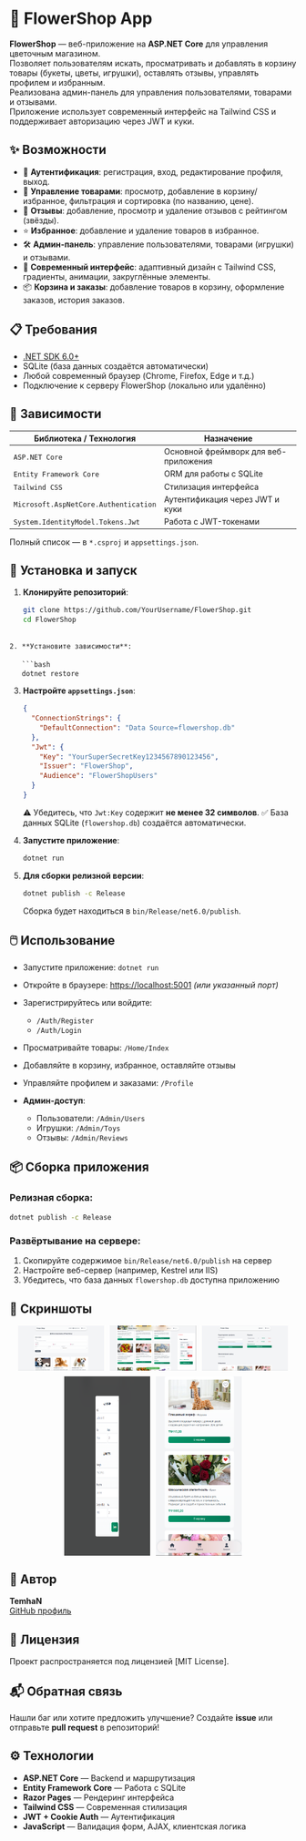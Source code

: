 # 🌸 FlowerShop App

**FlowerShop** — веб-приложение на **ASP.NET Core** для управления цветочным магазином.  
Позволяет пользователям искать, просматривать и добавлять в корзину товары (букеты, цветы, игрушки), оставлять отзывы, управлять профилем и избранным.  
Реализована админ-панель для управления пользователями, товарами и отзывами.  
Приложение использует современный интерфейс на Tailwind CSS и поддерживает авторизацию через JWT и куки.

## ✨ Возможности

- 🔐 **Аутентификация**: регистрация, вход, редактирование профиля, выход.
- 🛒 **Управление товарами**: просмотр, добавление в корзину/избранное, фильтрация и сортировка (по названию, цене).
- 📝 **Отзывы**: добавление, просмотр и удаление отзывов с рейтингом (звёзды).
- ⭐ **Избранное**: добавление и удаление товаров в избранное.
- 🛠️ **Админ-панель**: управление пользователями, товарами (игрушки) и отзывами.
- 🎨 **Современный интерфейс**: адаптивный дизайн с Tailwind CSS, градиенты, анимации, закруглённые элементы.
- 📦 **Корзина и заказы**: добавление товаров в корзину, оформление заказов, история заказов.

## 📋 Требования

- [.NET SDK 6.0+](https://dotnet.microsoft.com/en-us/download)
- SQLite (база данных создаётся автоматически)
- Любой современный браузер (Chrome, Firefox, Edge и т.д.)
- Подключение к серверу FlowerShop (локально или удалённо)

## 🧩 Зависимости

| Библиотека / Технология                 | Назначение                                  |
|----------------------------------------|---------------------------------------------|
| `ASP.NET Core`                         | Основной фреймворк для веб-приложения       |
| `Entity Framework Core`                | ORM для работы с SQLite                     |
| `Tailwind CSS`                         | Стилизация интерфейса                       |
| `Microsoft.AspNetCore.Authentication`  | Аутентификация через JWT и куки             |
| `System.IdentityModel.Tokens.Jwt`      | Работа с JWT-токенами                       |

Полный список — в `*.csproj` и `appsettings.json`.

## 🚀 Установка и запуск

1. **Клонируйте репозиторий**:
   ```bash
   git clone https://github.com/YourUsername/FlowerShop.git
   cd FlowerShop
```

2. **Установите зависимости**:

   ```bash
   dotnet restore
   ```

3. **Настройте `appsettings.json`**:

   ```json
   {
     "ConnectionStrings": {
       "DefaultConnection": "Data Source=flowershop.db"
     },
     "Jwt": {
       "Key": "YourSuperSecretKey1234567890123456",
       "Issuer": "FlowerShop",
       "Audience": "FlowerShopUsers"
     }
   }
   ```

   ⚠️ Убедитесь, что `Jwt:Key` содержит **не менее 32 символов**.
   ✅ База данных SQLite (`flowershop.db`) создаётся автоматически.

4. **Запустите приложение**:

   ```bash
   dotnet run
   ```

5. **Для сборки релизной версии**:

   ```bash
   dotnet publish -c Release
   ```

   Сборка будет находиться в `bin/Release/net6.0/publish`.

## 🖱️ Использование

* Запустите приложение: `dotnet run`
* Откройте в браузере: [https://localhost:5001](https://localhost:5001) *(или указанный порт)*
* Зарегистрируйтесь или войдите:

  * `/Auth/Register`
  * `/Auth/Login`
* Просматривайте товары: `/Home/Index`
* Добавляйте в корзину, избранное, оставляйте отзывы
* Управляйте профилем и заказами: `/Profile`
* **Админ-доступ**:

  * Пользователи: `/Admin/Users`
  * Игрушки: `/Admin/Toys`
  * Отзывы: `/Admin/Reviews`

## 📦 Сборка приложения

### Релизная сборка:

```bash
dotnet publish -c Release
```

### Развёртывание на сервере:

1. Скопируйте содержимое `bin/Release/net6.0/publish` на сервер
2. Настройте веб-сервер (например, Kestrel или IIS)
3. Убедитесь, что база данных `flowershop.db` доступна приложению

## 📸 Скриншоты

<div style="display: flex; flex-wrap: wrap; gap: 10px; justify-content: center;">
  <img src="https://github.com/TemhaN/FlowerShop/blob/master/FlowerShop/Screenshots/1.png?raw=true" alt="Service App" width="30%">
  <img src="https://github.com/TemhaN/FlowerShop/blob/master/FlowerShop/Screenshots/2.png?raw=true" alt="Service App" width="30%">
  <img src="https://github.com/TemhaN/FlowerShop/blob/master/FlowerShop/Screenshots/3.png?raw=true" alt="Service App" width="30%">
  <img src="https://github.com/TemhaN/FlowerShop/blob/master/FlowerShop/Screenshots/4.png?raw=true" alt="Service App" width="30%">
  <img src="https://github.com/TemhaN/FlowerShop/blob/master/FlowerShop/Screenshots/5.png?raw=true" alt="Service App" width="30%">      
</div>

## 🧠 Автор

**TemhaN**  
[GitHub профиль](https://github.com/TemhaN)

## 🧾 Лицензия

Проект распространяется под лицензией [MIT License].

## 📬 Обратная связь

Нашли баг или хотите предложить улучшение?
Создайте **issue** или отправьте **pull request** в репозиторий!

## ⚙️ Технологии

* **ASP.NET Core** — Backend и маршрутизация
* **Entity Framework Core** — Работа с SQLite
* **Razor Pages** — Рендеринг интерфейса
* **Tailwind CSS** — Современная стилизация
* **JWT + Cookie Auth** — Аутентификация
* **JavaScript** — Валидация форм, AJAX, клиентская логика
